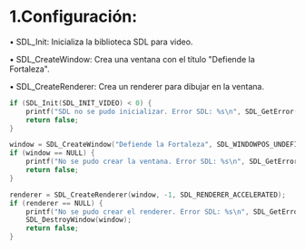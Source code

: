 # 1.Configuración:

•	SDL_Init: Inicializa la biblioteca SDL para video.

•	SDL_CreateWindow: Crea una ventana con el título "Defiende la Fortaleza".

•	SDL_CreateRenderer: Crea un renderer para dibujar en la ventana.

```c
if (SDL_Init(SDL_INIT_VIDEO) < 0) {
    printf("SDL no se pudo inicializar. Error SDL: %s\n", SDL_GetError());
    return false;
}

window = SDL_CreateWindow("Defiende la Fortaleza", SDL_WINDOWPOS_UNDEFINED, SDL_WINDOWPOS_UNDEFINED, SCREEN_WIDTH, SCREEN_HEIGHT, SDL_WINDOW_SHOWN);
if (window == NULL) {
    printf("No se pudo crear la ventana. Error SDL: %s\n", SDL_GetError());
    return false;
}

renderer = SDL_CreateRenderer(window, -1, SDL_RENDERER_ACCELERATED);
if (renderer == NULL) {
    printf("No se pudo crear el renderer. Error SDL: %s\n", SDL_GetError());
    SDL_DestroyWindow(window);
    return false;
}
```

